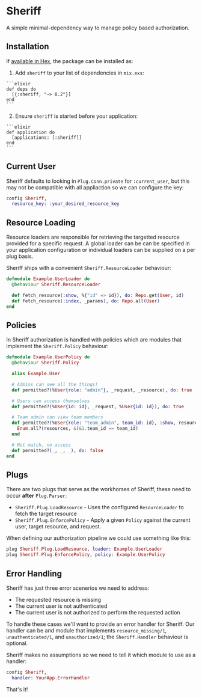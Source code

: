 # Sheriff

A simple minimal-dependency way to manage policy based authorization.

## Installation

If [available in Hex](https://hex.pm/docs/publish), the package can be installed as:

  1. Add `sheriff` to your list of dependencies in `mix.exs`:

    ```elixir
    def deps do
      [{:sheriff, "~> 0.2"}]
    end
    ```

  2. Ensure `sheriff` is started before your application:

    ```elixir
    def application do
      [applications: [:sheriff]]
    end
    ```

## Current User

Sheriff defaults to looking in `Plug.Conn.private` for `:current_user`, but this may not be compatible with all appliaction so we can configure the key:

```elixir
config Sheriff,
  resource_key: :your_desired_resource_key
```

## Resource Loading

Resource loaders are responsible for retrieving the targetted resource provided for a specific request.  A global loader can be can be specified in your application configuration or individual loaders can be supplied on a per plug basis.

Sheriff ships with a convenient `Sheriff.ResourceLoader` behaviour:

```elixir
defmodule Example.UserLoader do
  @behaviour Sheriff.ResourceLoader

  def fetch_resource(:show, %{"id" => id}), do: Repo.get(User, id)
  def fetch_resource(:index, _params), do: Repo.all(User)
end

```

## Policies

In Sheriff authorization is handled with policies which are modules that implement the `Sheriff.Policy` behaviour:

```elixir
defmodule Example.UserPolicy do
  @behaviour Sheriff.Policy

  alias Example.User

  # Admins can see all the things!
  def permitted?(%User{role: "admin"}, _request, _resource), do: true

  # Users can access themselves
  def permitted?(%User{id: id}, _request, %User{id: id}), do: true

  # Team admin can view team members
  def permitted?(%User{role: "team_admin", team_id: id}, :show, resources) do
    Enum.all?(resources, &(&1.team_id == team_id)
  end

  # Not match, no access
  def permitted?(_, _, _), do: false
end
```

## Plugs

There are two plugs that serve as the workhorses of Sheriff, these need to occur __after__ `Plug.Parser`:

+ `Sheriff.Plug.LoadResource` - Uses the configured `ResourceLoader` to fetch the target resource
+ `Sheriff.Plug.EnforcePolicy` - Apply a given `Policy` against the current user, target resource, and request.

When defining our authorization pipeline we could use something like this:

```elixir
plug Sheriff.Plug.LoadResource, loader: Example.UserLoader
plug Sheriff.Plug.EnforcePolicy, policy: Example.UserPolicy
```

## Error Handling

Sheriff has just three error scenerios we need to address:

+ The requested resource is missing
+ The current user is not authenticated
+ The current user is not authorized to perform the requested action

To handle these cases we'll want to provide an error handler for Sheriff.  Our handler can be and module that
implements `resource_missing/1`, `unauthenticated/1`, and `unauthorized/1`; the `Sheriff.Handler` behaviour is optional.

Sheriff makes no assumptions so we need to tell it which module to use as a handler:

```elixir
config Sheriff,
  handler: YourApp.ErrorHandler
```

That's it!
